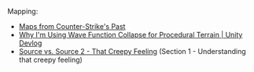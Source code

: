 Mapping:

- [Maps from Counter-Strike's Past](https://www.youtube.com/watch?v=MYWDYS7P6lw)
- [Why I'm Using Wave Function Collapse for Procedural Terrain | Unity Devlog](https://www.youtube.com/watch?v=20KHNA9jTsE)
- [Source vs. Source 2 - That Creepy Feeling](https://www.youtube.com/watch?v=IzNHnhcadyY) (Section 1 - Understanding that creepy feeling)